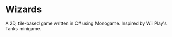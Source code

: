 # Wizards

A 2D, tile-based game written in C# using Monogame. Inspired by Wii Play's Tanks minigame.
